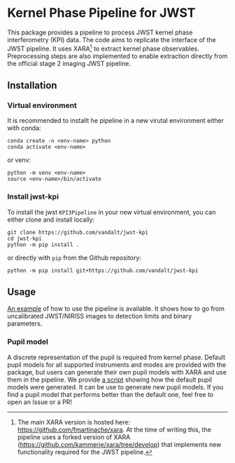 # Kernel Phase Pipeline for JWST

This package provides a pipeline to process JWST kernel phase interferometry (KPI) data.
The code aims to replicate the interface of the JWST pipeline. It uses XARA[^1] to
extract kernel phase observables. Preprocessing steps are also implemented to
enable extraction directly from the official stage 2 imaging JWST pipeline.

## Installation

### Virtual environment
It is recommended to installt he pipeline in a new virutal environment either
with conda:

```
conda create -n <env-name> python
conda activate <env-name>
```

or venv:

```
python -m venv <env-name>
source <env-name>/bin/activate
```

### Install jwst-kpi

<!-- TODO: Update KPI3 to Kpi3 when this change is pushed -->


To install the jwst `KPI3Pipeline` in your new virtual environment, you can either clone and install locally:

```
git clone https://github.com/vandalt/jwst-kpi
cd jwst-kpi
python -m pip install .
```

or directly with `pip` from the Github repository:

```
python -m pip install git+https://github.com/vandalt/jwst-kpi
```


[^1]: The main XARA version is hosted here: https://github.com/fmartinache/xara.
  At the time of writing this, the pipeline uses a forked version of XARA
  (https://github.com/kammerje/xara/tree/develop) that implements new
  functionality required for the JWST pipeline.


## Usage

[An example](examples/niriss_kerphase.ipynb) of how to use the pipeline is
available. It shows how to go from uncalibrated JWST/NIRISS images to detection
limits and binary parameters.

### Pupil model

A discrete representation of the pupil is required from kernel phase. Default
pupil models for all supported instruments and modes are provided with the
package, but users can generate their own pupil models with XARA and use them in
the pipeline. We provide [a script](examples/generate_pupil_model.py) showing
how the default pupil models were generated. It can be use to generate new pupil
models. If you find a pupil model that performs better than the default one,
feel free to open an Issue or a PR!
